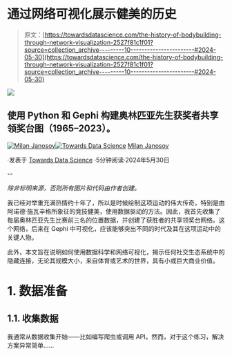 # 通过网络可视化展示健美的历史

> 原文：[https://towardsdatascience.com/the-history-of-bodybuilding-through-network-visualization-2527f81c1f01?source=collection_archive---------10-----------------------#2024-05-30](https://towardsdatascience.com/the-history-of-bodybuilding-through-network-visualization-2527f81c1f01?source=collection_archive---------10-----------------------#2024-05-30)

![](../Images/f086978a8f730cd7dbc5c05bf9658310.png)

## 使用 Python 和 Gephi 构建奥林匹亚先生获奖者共享领奖台图（1965–2023）。

[](https://medium.com/@janosovm?source=post_page---byline--2527f81c1f01--------------------------------)[![Milan Janosov](../Images/b7ede67b165cdd368d96f13f46c68ccb.png)](https://medium.com/@janosovm?source=post_page---byline--2527f81c1f01--------------------------------)[](https://towardsdatascience.com/?source=post_page---byline--2527f81c1f01--------------------------------)[![Towards Data Science](../Images/a6ff2676ffcc0c7aad8aaf1d79379785.png)](https://towardsdatascience.com/?source=post_page---byline--2527f81c1f01--------------------------------) [Milan Janosov](https://medium.com/@janosovm?source=post_page---byline--2527f81c1f01--------------------------------)

·发表于 [Towards Data Science](https://towardsdatascience.com/?source=post_page---byline--2527f81c1f01--------------------------------) ·5分钟阅读·2024年5月30日

--

*除非标明来源，否则所有图片和代码由作者创建。*

我已经对举重充满热情约十年了，所以是时候绘制这项运动的伟大传奇，特别是由阿诺德·施瓦辛格所象征的竞技健美，使用数据驱动的方法。因此，我首先收集了每届奥林匹亚先生比赛前三名的位置数据，并创建了获胜者的共享领奖台网络。这个网络，后来在 Gephi 中可视化，应该能够突出不同的时代及其在这项运动中的关键人物。

此外，本文旨在说明如何使用数据科学和网络可视化，揭示任何社交生态系统中的隐藏连接，无论其规模大小，来自体育或艺术的世界，具有小或巨大商业价值。

# 1\. 数据准备

## **1.1\. 收集数据**

我通常从数据收集开始——比如编写爬虫或调用 API。然而，对于这个练习，解决方案异常简单……
